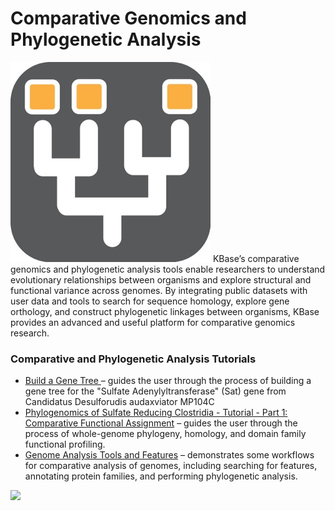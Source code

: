 # Comparative Genomics and Phylogenetic Analysis

![](../../.gitbook/assets/comparative.jpg) KBase’s comparative genomics and phylogenetic analysis tools enable researchers to understand evolutionary relationships between organisms and explore structural and functional variance across genomes. By integrating public datasets with user data and tools to search for sequence homology, explore gene orthology, and construct phylogenetic linkages between organisms, KBase provides an advanced and useful platform for comparative genomics research.

### Comparative and Phylogenetic Analysis Tutorials

* [Build a Gene Tree ](https://narrative.kbase.us/narrative/ws.22290.obj.1)– guides the user through the process of building a gene tree for the "Sulfate Adenylyltransferase" \(Sat\) gene from Candidatus Desulforudis audaxviator MP104C
* [Phylogenomics of Sulfate Reducing Clostridia - Tutorial - Part 1: Comparative Functional Assignment](https://narrative.kbase.us/narrative/ws.18988.obj.1) – guides the user through the process of whole-genome phylogeny, homology, and domain family functional profiling.
* [Genome Analysis Tools and Features](https://narrative.kbase.us/narrative/48493) – demonstrates some workflows for comparative analysis of genomes, including searching for features, annotating protein families, and performing phylogenetic analysis.

![](https://kbase.us/wp-content/uploads/2015/02/CompareProteomes06.png)

